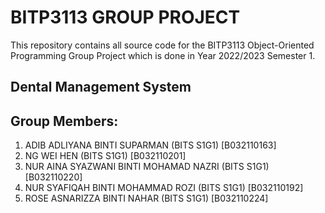 # BITP3113 GROUP PROJECT

This repository contains all source code for the BITP3113 Object-Oriented Programming Group Project which is done in Year 2022/2023 Semester 1.

## Dental Management System

## Group Members:
1. ADIB ADLIYANA BINTI SUPARMAN (BITS S1G1) [B032110163]
2. NG WEI HEN (BITS S1G1) [B032110201]
3. NUR AINA SYAZWANI BINTI MOHAMAD NAZRI (BITS S1G1) [B032110220]
4. NUR SYAFIQAH BINTI MOHAMMAD ROZI (BITS S1G1) [B032110192]
5. ROSE ASNARIZZA BINTI NAHAR (BITS S1G1) [B032110224]